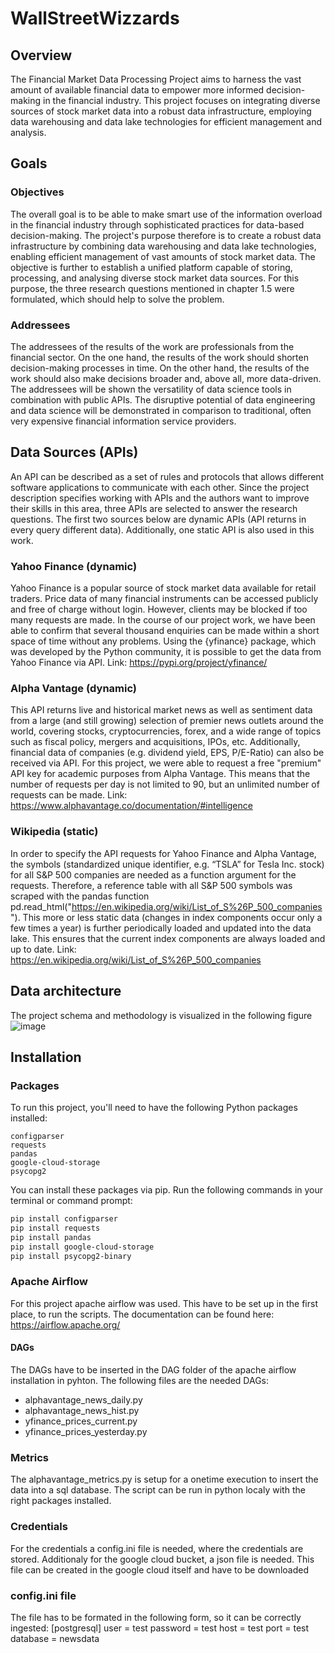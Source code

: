 # WallStreetWizzards

## Overview
The Financial Market Data Processing Project aims to harness the vast amount of available financial data to empower more informed decision-making in the financial industry. This project focuses on integrating diverse sources of stock market data into a robust data infrastructure, employing data warehousing and data lake technologies for efficient management and analysis.

## Goals
### Objectives
The overall goal is to be able to make smart use of the information overload in the financial industry through sophisticated practices for data-based decision-making. The project's purpose therefore is to create a robust data infrastructure by combining data warehousing and data lake technologies, enabling efficient management of vast amounts of stock market data. The objective is further to establish a unified platform capable of storing, processing, and analysing diverse stock market data sources. For this purpose, the three research questions mentioned in chapter 1.5 were formulated, which should help to solve the problem.

### Addressees
The addressees of the results of the work are professionals from the financial sector. On the one hand, the results of the work should shorten decision-making processes in time. On the other hand, the results of the work should also make decisions broader and, above all, more data-driven. The addressees will be shown the versatility of data science tools in combination with public APIs. The disruptive potential of data engineering and data science will be demonstrated in comparison to traditional, often very expensive financial information service providers.

## Data Sources (APIs)
An API can be described as a set of rules and protocols that allows different software applications to communicate with each other. Since the project description specifies working with APIs and the authors want to improve their skills in this area, three APIs are selected to answer the research questions. The first two sources below are dynamic APIs (API returns in every query different data). Additionally, one static API is also used in this work.

### Yahoo Finance (dynamic)
Yahoo Finance is a popular source of stock market data available for retail traders. Price data of many financial instruments can be accessed publicly and free of charge without login. However, clients may be blocked if too many requests are made. In the course of our project work, we have been able to confirm that several thousand enquiries can be made within a short space of time without any problems. Using the {yfinance} package, which was developed by the Python community, it is possible to get the data from Yahoo Finance via API.
Link: https://pypi.org/project/yfinance/

### Alpha Vantage (dynamic)
This API returns live and historical market news as well as sentiment data from a large (and still growing) selection of premier news outlets around the world, covering stocks, cryptocurrencies, forex, and a wide range of topics such as fiscal policy, mergers and acquisitions, IPOs, etc. Additionally, financial data of companies (e.g. dividend yield, EPS, P/E-Ratio) can also be received via API. For this project, we were able to request a free "premium" API key for academic purposes from Alpha Vantage. This means that the number of requests per day is not limited to 90, but an unlimited number of requests can be made.
Link: https://www.alphavantage.co/documentation/#intelligence

### Wikipedia (static)
In order to specify the API requests for Yahoo Finance and Alpha Vantage, the symbols (standardized unique identifier, e.g. “TSLA” for Tesla Inc. stock) for all S&P 500 companies are needed as a function argument for the requests. Therefore, a reference table with all S&P 500 symbols was scraped with the pandas function pd.read_html("https://en.wikipedia.org/wiki/List_of_S%26P_500_companies"). This more or less static data (changes in index components occur only a few times a year) is further periodically loaded and updated into the data lake. This ensures that the current index components are always loaded and up to date.
Link: https://en.wikipedia.org/wiki/List_of_S%26P_500_companies


## Data architecture
The project schema and methodology is visualized in the following figure
![image](https://github.com/blackbeard789/WallStreetWizzards/assets/153673259/046425ca-f8c0-4c5d-aa24-83f4590abf81)

## Installation
### Packages
To run this project, you'll need to have the following Python packages installed:

    configparser
    requests
    pandas
    google-cloud-storage
    psycopg2

You can install these packages via pip. Run the following commands in your terminal or command prompt:
```bash
pip install configparser
pip install requests
pip install pandas
pip install google-cloud-storage
pip install psycopg2-binary
```


### Apache Airflow
For this project apache airflow was used. This have to be set up in the first place, to run the scripts. The documentation can be found here:
https://airflow.apache.org/

#### DAGs
The DAGs have to be inserted in the DAG folder of the apache airflow installation in pyhton. The following files are the needed DAGs:
- alphavantage_news_daily.py
- alphavantage_news_hist.py
- yfinance_prices_current.py
- yfinance_prices_yesterday.py


### Metrics
The alphavantage_metrics.py is setup for a onetime execution to insert the data into a sql database. The script can be run in python localy with the right packages installed. 

### Credentials
For the credentials a config.ini file is needed, where the credentials are stored. Additionaly for the google cloud bucket, a json file is needed. This file can be created in the google cloud itself and have to be downloaded

### config.ini file
The file has to be formated in the following form, so it can be correctly ingested:
[postgresql]
user = test
password = test
host = test
port = test
database = newsdata
